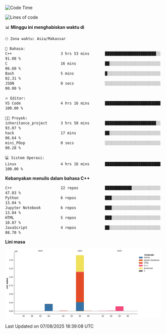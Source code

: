 <!--START_SECTION:waka-->
![Code Time](http://img.shields.io/badge/Code%20Time-397%20hrs%206%20mins-blue)

![Lines of code](https://img.shields.io/badge/Sejak%20Hello%20World%20aku%20telah%20menulis-2.0%20million%20baris%20kode-blue)

📊 **Minggu ini menghabiskan waktu di** 

```text
🕑︎ Zona waktu: Asia/Makassar

💬 Bahasa: 
C++                      3 hrs 53 mins       ███████████████████████░░   91.08 % 
C                        16 mins             ██░░░░░░░░░░░░░░░░░░░░░░░   06.60 % 
Bash                     5 mins              █░░░░░░░░░░░░░░░░░░░░░░░░   02.31 % 
JSON                     0 secs              ░░░░░░░░░░░░░░░░░░░░░░░░░   00.00 % 

🔥 Editor: 
VS Code                  4 hrs 16 mins       █████████████████████████   100.00 % 

🐱‍💻 Proyek: 
inheritance_project      3 hrs 58 mins       ███████████████████████░░   93.07 % 
hack                     17 mins             ██░░░░░░░░░░░░░░░░░░░░░░░   06.64 % 
mini_POop                0 secs              ░░░░░░░░░░░░░░░░░░░░░░░░░   00.28 % 

💻 Sistem Operasi: 
Linux                    4 hrs 16 mins       █████████████████████████   100.00 % 
```

**Kebanyakan menulis dalam bahasa C++** 

```text
C++                      22 repos            ████████████░░░░░░░░░░░░░   47.83 % 
Python                   6 repos             ███░░░░░░░░░░░░░░░░░░░░░░   13.04 % 
Jupyter Notebook         6 repos             ███░░░░░░░░░░░░░░░░░░░░░░   13.04 % 
HTML                     5 repos             ███░░░░░░░░░░░░░░░░░░░░░░   10.87 % 
JavaScript               4 repos             ██░░░░░░░░░░░░░░░░░░░░░░░   08.70 % 
```



**Lini masa**

![Lines of Code chart](https://raw.githubusercontent.com/yusuf601/yusuf601/main/assets/bar_graph.png)


 Last Updated on 07/08/2025 18:39:08 UTC
<!--END_SECTION:waka-->

